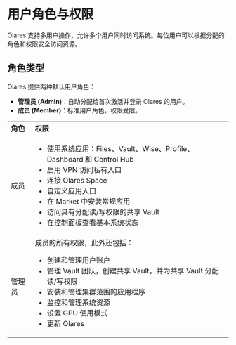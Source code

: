 
# 用户角色与权限

Olares 支持多用户操作，允许多个用户同时访问系统。每位用户可以根据分配的角色和权限安全访问资源。

## 角色类型

Olares 提供两种默认用户角色：
- **管理员 (Admin)**：自动分配给首次激活并登录 Olares 的用户。
- **成员 (Member)**：标准用户角色，权限受限。

<table>
    <tr>
        <td><b>角色</b></td>
        <td><b>权限</b></td>
    </tr>
    <tr>
        <td>成员</td>
        <td>
            <ul>
                <li>使用系统应用：Files、Vault、Wise、Profile、Dashboard 和 Control Hub</li>
                <li>启用 VPN 访问私有入口</li>
                <li>连接 Olares Space</li>
                <li>自定义应用入口</li>
                <li>在 Market 中安装常规应用</li>
                <li>访问具有分配读/写权限的共享 Vault</li>
                <li>在控制面板查看基本系统状态</li>
            </ul>
        </td>
    </tr>
    <tr>
        <td>管理员</td>
        <td>
        成员的所有权限，此外还包括：
            <ul>
                <li>创建和管理用户账户</li>
                <li>管理 Vault 团队，创建共享 Vault，并为共享 Vault 分配读/写权限</li>
                <li>安装和管理集群范围的应用程序</li>
                <li>监控和管理系统资源</li>
                <li>设置 GPU 使用模式</li>
                <li>更新 Olares</li>
            </ul>
        </td>
    </tr>
</table>